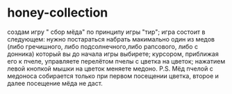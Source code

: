 # honey-collection
создам игру " сбор мёда" по принципу игры "тир";
игра состоит в следующем:   нужно постараться набрать макимально один из медов (либо гречишного, либо подсолнечного,либо  рапсового, либо с донника) который вы до начала игры выбирете;
курсором, приближая его к пчеле, управляете перелётом пчелы с цветка на цветок;
нажатием левой кнопкой мышки на цветок меняете медоно.
P.S. Мёд пчелой с медоноса собирается только при первом посещении цветка, второе и далее посещение мёда не даст. 
